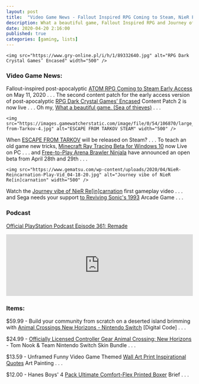 ```yaml
---
layout: post
title:  "Video Game News - Fallout Inspired RPG Coming to Steam, NieR First Time Play?"
description: What a beautiful game, Fallout Inspired RPG and Journey of NieR Re[in]carnation, will it be released?
date: 2020-04-20 2:16:00
published: true
categories: [gaming, lists]
---
```


<p align="center">
    
    <img src="https://www.gry-online.pl/i/h/1/89332640.jpg" alt="RPG Dark Crystal Games’ Encased" width="500" />
    
</p>

### Video Game News:

Fallout-inspired post-apocalyptic [ATOM RPG Coming to Steam Early Access](https://www.gamebanshee.com/news/123645-atom-rpg-trudograd-coming-to-steam-early-access.html) on May 11, 2020 . . . The second content patch for the early access version of post-apocalyptic [RPG Dark Crystal Games’ Encased](https://www.gamebanshee.com/news/123637-encased-content-patch-2-live.html) Content Patch 2 is now live . . . Oh my, [What a beautiful game. (Sea of thieves)](https://www.reddit.com/r/gaming/comments/g4hv8s/what_a_beautiful_game_sea_of_thieves/) . . . 


<p align="center">
    
    <img src="https://images.gamewatcherstatic.com/image/file/0/54/106870/large_Escape-from-Tarkov-4.jpg" alt="ESCAPE FROM TARKOV STEAM" width="500" />
    
</p>

When [ESCAPE FROM TARKOV](https://www.gamewatcher.com/news/escape-from-tarkov-steam) will be released on Steam? . . . To teach an old game new tricks, [Minecraft Ray Tracing Beta for Windows 10](https://attackofthefanboy.com/news/minecraft-for-windows-10-ray-tracing-beta-live-on-pc/) now Live on PC . . . and [Free-to-Play Arena Brawler Ninjala](https://nichegamer.com/2020/04/18/free-to-play-arena-brawler-ninjala-open-beta-runs-april-28th-and-29th/) have announced an open beta from April 28th and 29th . . . 

<p align="center">
    
    <img src="https://www.gematsu.com/wp-content/uploads/2020/04/NieR-Reincarnation-Play-Vid_04-18-20.jpg" alt="Journey vibe of NieR Re[in]carnation" width="500" />
    
</p>

Watch the [Journey vibe of NieR Re[in]carnation](https://www.gematsu.com/2020/04/nier-reincarnation-first-gameplay-video) first gameplay video . . . and Sega needs your support [to Reviving Sonic's 1993](https://www.nintendolife.com/news/2020/04/sega_open_to_reviving_sonics_1993_arcade_game_but_needs_your_support) Arcade Game . . . 


### Podcast

[Official PlayStation Podcast Episode 361: Remade](https://soundcloud.com/playstation/official-playstation-podcast-episode-361-remade)

<iframe width="100%" height="166" scrolling="no" frameborder="no" src="https://w.soundcloud.com/player/?url=https%3A//api.soundcloud.com/tracks/801102274&amp;color=2784d1"></iframe>


### Items:

$59.99 - Build your community from scratch on a deserted island brimming with [Animal Crossings New Horizons - Nintendo Switch](https://amzn.to/3cyR9z6) [Digital Code] . . . 

$24.99 - [Officially Licensed Controller Gear Animal Crossing: New Horizons](https://amzn.to/2RSzBGe) - Tom Nook & Team Nintendo Switch Skin Bundle . . . 

$13.59 - Unframed Funny Video Game Themed [Wall Art Print Inspirational Quotes](https://amzn.to/2zgiZlh) Art Painting . . . 

$12.00 - Hanes Boys' 4 [Pack Ultimate Comfort-Flex Printed Boxer](https://amzn.to/3eA8323) Brief . . . 

